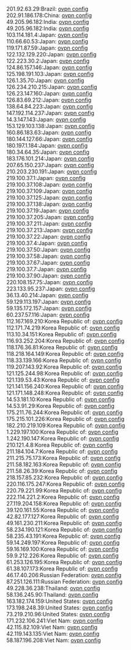 201.92.63.29:Brazil: [ovpn config](vpn/201_92_63_29.ovpn)  
202.91.186.178:China: [ovpn config](vpn/202_91_186_178.ovpn)  
49.205.96.182:India: [ovpn config](vpn/49_205_96_182.ovpn)  
49.205.96.182:India: [ovpn config](vpn/49_205_96_182.ovpn)  
103.114.181.4:Japan: [ovpn config](vpn/103_114_181_4.ovpn)  
110.66.60.53:Japan: [ovpn config](vpn/110_66_60_53.ovpn)  
119.171.87.59:Japan: [ovpn config](vpn/119_171_87_59.ovpn)  
122.132.129.220:Japan: [ovpn config](vpn/122_132_129_220.ovpn)  
122.223.30.2:Japan: [ovpn config](vpn/122_223_30_2.ovpn)  
124.86.157.146:Japan: [ovpn config](vpn/124_86_157_146.ovpn)  
125.198.191.103:Japan: [ovpn config](vpn/125_198_191_103.ovpn)  
126.1.35.70:Japan: [ovpn config](vpn/126_1_35_70.ovpn)  
126.234.210.215:Japan: [ovpn config](vpn/126_234_210_215.ovpn)  
126.23.147.160:Japan: [ovpn config](vpn/126_23_147_160.ovpn)  
126.83.69.212:Japan: [ovpn config](vpn/126_83_69_212.ovpn)  
138.64.84.223:Japan: [ovpn config](vpn/138_64_84_223.ovpn)  
147.192.114.237:Japan: [ovpn config](vpn/147_192_114_237.ovpn)  
14.3.147.143:Japan: [ovpn config](vpn/14_3_147_143.ovpn)  
153.129.103.138:Japan: [ovpn config](vpn/153_129_103_138.ovpn)  
160.86.183.63:Japan: [ovpn config](vpn/160_86_183_63.ovpn)  
180.144.127.66:Japan: [ovpn config](vpn/180_144_127_66.ovpn)  
180.197.1.184:Japan: [ovpn config](vpn/180_197_1_184.ovpn)  
180.34.64.35:Japan: [ovpn config](vpn/180_34_64_35.ovpn)  
183.176.101.214:Japan: [ovpn config](vpn/183_176_101_214.ovpn)  
207.65.150.237:Japan: [ovpn config](vpn/207_65_150_237.ovpn)  
210.203.230.191:Japan: [ovpn config](vpn/210_203_230_191.ovpn)  
219.100.37.1:Japan: [ovpn config](vpn/219_100_37_1.ovpn)  
219.100.37.108:Japan: [ovpn config](vpn/219_100_37_108.ovpn)  
219.100.37.109:Japan: [ovpn config](vpn/219_100_37_109.ovpn)  
219.100.37.125:Japan: [ovpn config](vpn/219_100_37_125.ovpn)  
219.100.37.138:Japan: [ovpn config](vpn/219_100_37_138.ovpn)  
219.100.37.19:Japan: [ovpn config](vpn/219_100_37_19.ovpn)  
219.100.37.205:Japan: [ovpn config](vpn/219_100_37_205.ovpn)  
219.100.37.211:Japan: [ovpn config](vpn/219_100_37_211.ovpn)  
219.100.37.213:Japan: [ovpn config](vpn/219_100_37_213.ovpn)  
219.100.37.22:Japan: [ovpn config](vpn/219_100_37_22.ovpn)  
219.100.37.4:Japan: [ovpn config](vpn/219_100_37_4.ovpn)  
219.100.37.50:Japan: [ovpn config](vpn/219_100_37_50.ovpn)  
219.100.37.58:Japan: [ovpn config](vpn/219_100_37_58.ovpn)  
219.100.37.67:Japan: [ovpn config](vpn/219_100_37_67.ovpn)  
219.100.37.7:Japan: [ovpn config](vpn/219_100_37_7.ovpn)  
219.100.37.90:Japan: [ovpn config](vpn/219_100_37_90.ovpn)  
220.108.157.75:Japan: [ovpn config](vpn/220_108_157_75.ovpn)  
223.133.95.237:Japan: [ovpn config](vpn/223_133_95_237.ovpn)  
36.13.40.214:Japan: [ovpn config](vpn/36_13_40_214.ovpn)  
59.129.113.197:Japan: [ovpn config](vpn/59_129_113_197.ovpn)  
59.135.172.157:Japan: [ovpn config](vpn/59_135_172_157.ovpn)  
60.237.57.116:Japan: [ovpn config](vpn/60_237_57_116.ovpn)  
112.167.169.210:Korea Republic of: [ovpn config](vpn/112_167_169_210.ovpn)  
112.171.74.219:Korea Republic of: [ovpn config](vpn/112_171_74_219.ovpn)  
113.10.34.151:Korea Republic of: [ovpn config](vpn/113_10_34_151.ovpn)  
116.93.252.204:Korea Republic of: [ovpn config](vpn/116_93_252_204.ovpn)  
118.176.36.81:Korea Republic of: [ovpn config](vpn/118_176_36_81.ovpn)  
118.218.164.149:Korea Republic of: [ovpn config](vpn/118_218_164_149.ovpn)  
118.33.139.166:Korea Republic of: [ovpn config](vpn/118_33_139_166.ovpn)  
119.207.143.92:Korea Republic of: [ovpn config](vpn/119_207_143_92.ovpn)  
121.125.244.98:Korea Republic of: [ovpn config](vpn/121_125_244_98.ovpn)  
121.139.53.43:Korea Republic of: [ovpn config](vpn/121_139_53_43.ovpn)  
121.141.156.240:Korea Republic of: [ovpn config](vpn/121_141_156_240.ovpn)  
121.171.148.248:Korea Republic of: [ovpn config](vpn/121_171_148_248.ovpn)  
14.53.181.10:Korea Republic of: [ovpn config](vpn/14_53_181_10.ovpn)  
14.53.91.29:Korea Republic of: [ovpn config](vpn/14_53_91_29.ovpn)  
175.211.76.244:Korea Republic of: [ovpn config](vpn/175_211_76_244.ovpn)  
175.215.101.226:Korea Republic of: [ovpn config](vpn/175_215_101_226.ovpn)  
182.210.219.109:Korea Republic of: [ovpn config](vpn/182_210_219_109.ovpn)  
1.229.197.100:Korea Republic of: [ovpn config](vpn/1_229_197_100.ovpn)  
1.242.190.147:Korea Republic of: [ovpn config](vpn/1_242_190_147.ovpn)  
210.121.4.8:Korea Republic of: [ovpn config](vpn/210_121_4_8.ovpn)  
211.184.104.7:Korea Republic of: [ovpn config](vpn/211_184_104_7.ovpn)  
211.215.75.173:Korea Republic of: [ovpn config](vpn/211_215_75_173.ovpn)  
211.58.182.163:Korea Republic of: [ovpn config](vpn/211_58_182_163.ovpn)  
211.58.26.39:Korea Republic of: [ovpn config](vpn/211_58_26_39.ovpn)  
218.157.85.232:Korea Republic of: [ovpn config](vpn/218_157_85_232.ovpn)  
220.116.175.247:Korea Republic of: [ovpn config](vpn/220_116_175_247.ovpn)  
220.79.221.99:Korea Republic of: [ovpn config](vpn/220_79_221_99.ovpn)  
222.114.221.2:Korea Republic of: [ovpn config](vpn/222_114_221_2.ovpn)  
27.119.204.158:Korea Republic of: [ovpn config](vpn/27_119_204_158.ovpn)  
39.120.161.55:Korea Republic of: [ovpn config](vpn/39_120_161_55.ovpn)  
42.82.177.127:Korea Republic of: [ovpn config](vpn/42_82_177_127.ovpn)  
49.161.230.211:Korea Republic of: [ovpn config](vpn/49_161_230_211.ovpn)  
58.234.190.121:Korea Republic of: [ovpn config](vpn/58_234_190_121.ovpn)  
58.235.43.191:Korea Republic of: [ovpn config](vpn/58_235_43_191.ovpn)  
59.14.249.197:Korea Republic of: [ovpn config](vpn/59_14_249_197.ovpn)  
59.16.169.100:Korea Republic of: [ovpn config](vpn/59_16_169_100.ovpn)  
59.9.212.226:Korea Republic of: [ovpn config](vpn/59_9_212_226.ovpn)  
61.253.126.195:Korea Republic of: [ovpn config](vpn/61_253_126_195.ovpn)  
61.38.107.173:Korea Republic of: [ovpn config](vpn/61_38_107_173.ovpn)  
46.17.40.206:Russian Federation: [ovpn config](vpn/46_17_40_206.ovpn)  
87.251.126.111:Russian Federation: [ovpn config](vpn/87_251_126_111.ovpn)  
49.228.36.238:Thailand: [ovpn config](vpn/49_228_36_238.ovpn)  
58.136.245.90:Thailand: [ovpn config](vpn/58_136_245_90.ovpn)  
163.182.174.159:United States: [ovpn config](vpn/163_182_174_159.ovpn)  
173.198.248.39:United States: [ovpn config](vpn/173_198_248_39.ovpn)  
73.219.210.96:United States: [ovpn config](vpn/73_219_210_96.ovpn)  
171.232.106.241:Viet Nam: [ovpn config](vpn/171_232_106_241.ovpn)  
42.115.82.109:Viet Nam: [ovpn config](vpn/42_115_82_109.ovpn)  
42.119.143.135:Viet Nam: [ovpn config](vpn/42_119_143_135.ovpn)  
58.187.196.208:Viet Nam: [ovpn config](vpn/58_187_196_208.ovpn)  

